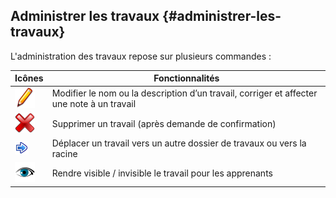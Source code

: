 ## Administrer les travaux {#administrer-les-travaux}

L&#039;administration des travaux repose sur plusieurs commandes :

| Icônes | Fonctionnalités |
| --- | --- |
| <img width="32px" src="../assets/image156.svg"> | Modifier le nom ou la description d’un travail, corriger et affecter une note à un travail |
| <img width="32px" src="../assets/image155.svg"> | Supprimer un travail (après demande de confirmation) |
| ![](../assets/image163.png) | Déplacer un travail vers un autre dossier de travaux ou vers la racine |
| <img width="32px" src="../assets/image164.svg"> | Rendre visible / invisible le travail pour les apprenants |
